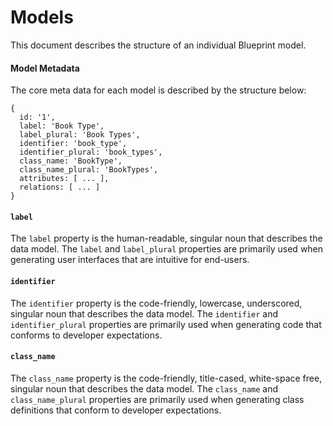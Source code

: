 # Models

This document describes the structure of an individual Blueprint model.


#### Model Metadata

The core meta data for each model is described by the structure below:

```
{
  id: '1',
  label: 'Book Type',
  label_plural: 'Book Types',
  identifier: 'book_type',
  identifier_plural: 'book_types',
  class_name: 'BookType',
  class_name_plural: 'BookTypes',
  attributes: [ ... ],
  relations: [ ... ]
}
```

#### `label`
The `label` property is the human-readable, singular noun that describes the data model. The `label` and `label_plural` properties are primarily used when generating user interfaces that are intuitive for end-users.

#### `identifier`
The `identifier` property is the code-friendly, lowercase, underscored, singular noun that describes the data model. The `identifier` and `identifier_plural` properties are primarily used when generating code that conforms to developer expectations.

#### `class_name`
The `class_name` property is the code-friendly, title-cased, white-space free, singular noun that describes the data model. The `class_name` and `class_name_plural` properties are primarily used when generating class definitions that conform to developer expectations.
